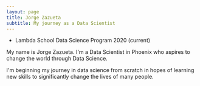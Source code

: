 ```yaml
---
layout: page
title: Jorge Zazueta
subtitle: My journey as a Data Scientist
---
```

- Lambda School Data Science Program 2020 (current)

My name is Jorge Zazueta. I'm a Data Scientist in Phoenix who aspires to change the world through Data Science.

I'm beginning my journey in data science from scratch in hopes of learning new skills to significantly change
the lives of many people.
